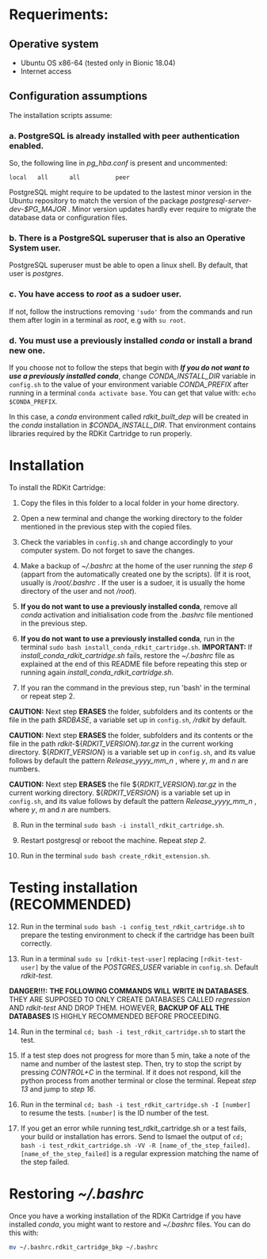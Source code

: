 # Requeriments:

## Operative system
- Ubuntu OS x86-64 (tested only in Bionic 18.04)
- Internet access

## Configuration assumptions
The installation scripts assume:
### a. PostgreSQL is already installed with peer authentication enabled. 
So, the following line in *pg_hba.conf* is present and uncommented:

    local	all      all          peer

PostgreSQL might require to be updated to the lastest minor version in the Ubuntu repository to match the version of the package *postgresql-server-dev-$PG_MAJOR* . Minor version updates hardly ever require to migrate the database data or configuration files.

### b. There is a PostgreSQL superuser that is also an Operative System user.
PostgreSQL superuser must be able to open a linux shell. 
By default, that user is *postgres*.

### c. You have access to *root* as a sudoer user. 
If not, follow the instructions removing `'sudo'` from the commands and run them after login in a terminal as *root*, e.g with `su root`.

### d. You must use a previously installed *conda* or install a brand new one.
If you choose not to follow the steps that begin with ***If you do not want to use a previously installed conda***, change *CONDA_INSTALL_DIR* variable in `config.sh` to the value of your environment variable *CONDA_PREFIX* after running in a terminal `conda activate base`.
You can get that value with: `echo $CONDA_PREFIX`.

In this case, a *conda* environment called *rdkit_built_dep* will be created in the *conda* installation in *$CONDA_INSTALL_DIR*. That environment contains libraries required by the RDKit Cartridge to run properly.

# Installation
To install the RDKit Cartridge:

 1. Copy the files in this folder to a local folder in your home directory.

 2. Open a new terminal and change the working directory to the folder mentioned in the previous step with the copied files.

 3. Check the variables in `config.sh` and change accordingly to your computer system. Do not forget to save the changes.

 4. Make a backup of *~/.bashrc* at the home of the user running the *step 6* (appart from the automatically created one by the scripts). (If it is root, usually is */root/.bashrc* . If the user is a sudoer, it is usually the home directory of the user and not */root*).

 5. **If you do not want to use a previously installed conda**, remove all *conda* activation and initialisation code from the *.bashrc* file mentioned in the previous step.

 6. **If you do not want to use a previously installed conda**, run in the terminal `sudo bash install_conda_rdkit_cartridge.sh`.
    **IMPORTANT:** If *install_conda_rdkit_cartridge.sh* fails, restore the *~/.bashrc* file as explained at the end of this README file before repeating this step or running again *install_conda_rdkit_cartridge.sh*.
 
 7. If you ran the command in the previous step, run 'bash' in the terminal or repeat step 2.

**CAUTION:** Next step **ERASES** the folder, subfolders and its contents or the file in the path *$RDBASE*, a variable set up in `config.sh`, */rdkit* by default.

**CAUTION:** Next step **ERASES** the folder, subfolders and its contents or the file in the path *rdkit-*${*RDKIT_VERSION*}*.tar.gz* in the current working directory. ${*RDKIT_VERSION*} is a variable set up in `config.sh`, and its value follows by default the pattern  *Release_yyyy_mm_n* , where *y*, *m* and *n* are numbers.

**CAUTION:** Next step **ERASES** the file ${*RDKIT_VERSION*}*.tar.gz* in the current working directory. ${*RDKIT_VERSION*} is a variable set up in `config.sh`, and its value follows by default the pattern  *Release_yyyy_mm_n* , where *y*, *m* and *n* are numbers.

 8. Run in the terminal `sudo bash -i install_rdkit_cartridge.sh`.

 9. Restart postgresql or reboot the machine. Repeat *step 2*.

10. Run in the terminal `sudo bash create_rdkit_extension.sh`.

# Testing installation (RECOMMENDED)

12. Run in the terminal `sudo bash -i config_test_rdkit_cartridge.sh` to prepare the testing environment to check if the cartridge has been built correctly.

13. Run in a terminal `sudo su [rdkit-test-user]` replacing `[rdkit-test-user]` by the value of the *POSTGRES_USER* variable in `config.sh`. Default *rdkit-test*.

**DANGER!!!:** **THE FOLLOWING COMMANDS WILL WRITE IN DATABASES**. THEY ARE SUPPOSED TO ONLY CREATE DATABASES CALLED *regression* AND *rdkit-test* AND DROP THEM. HOWEVER, **BACKUP OF ALL THE DATABASES** IS HIGHLY RECOMMENDED BEFORE PROCEEDING.

14. Run in the terminal `cd; bash -i test_rdkit_cartridge.sh` to start the test.

15. If a test step does not progress for more than 5 min, take a note of the name and number of the lastest step. 
    Then, try to stop the script by pressing *CONTROL+C* in the terminal. 
    If it does not respond, kill the python process from another terminal or close the terminal. 
    Repeat *step 13* and jump to *step 16*.

16. Run in the terminal `cd; bash -i test_rdkit_cartridge.sh -I [number]` to resume the tests. `[number]` is the ID number of the test.

17. If you get an error while running test_rdkit_cartridge.sh or a test fails, your build or installation has errors. Send to Ismael the output of `cd; bash -i test_rdkit_cartridge.sh -VV -R [name_of_the_step_failed]`.  `[name_of_the_step_failed]` is a regular expression matching the name of the step failed.

# Restoring *~/.bashrc*
Once you have a working installation of the RDKit Cartridge if you have installed *conda*, you might want to restore and *~/.bashrc* files.
You can do this with:
```bash
mv ~/.bashrc.rdkit_cartridge_bkp ~/.bashrc
```
